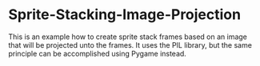# Sprite-Stacking-Image-Projection
This is an example how to create sprite stack frames based on an image that will be projected unto the frames. It uses the PIL library, but the same principle can be accomplished using Pygame instead.
